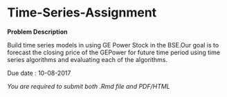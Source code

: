# Time-Series-Assignment

**Problem Description**

Build time series models in using GE Power Stock in the BSE.Our goal is to forecast the closing price of the GEPower for future time period using time series algorithms and evaluating each of the algorithms.

Due date : 10-08-2017

*You are required to submit both .Rmd file and PDF/HTML*
